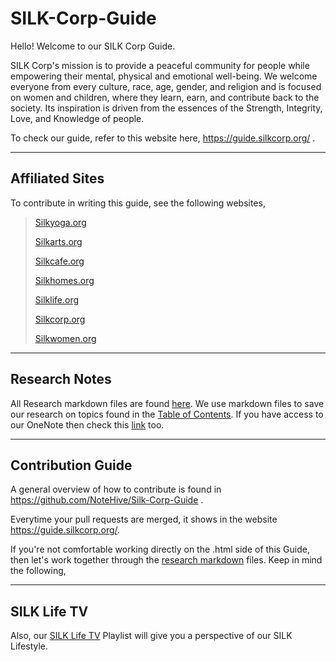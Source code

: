 # SILK-Corp-Guide

Hello! Welcome to our SILK Corp Guide.

SILK Corp's mission is to provide a peaceful community for people while empowering their mental, physical and emotional well-being. We welcome everyone from every culture, race, age, gender, and religion and is focused on women and children, where they learn, earn, and contribute back to the society. Its inspiration is driven from the essences of the Strength, Integrity, Love, and Knowledge of people.

To check our guide, refer to this website here, https://guide.silkcorp.org/ .

<hr>

## **Affiliated Sites**

To contribute in writing this guide, see the following websites,

> [Silkyoga.org](https://silkyoga.org/)
> 
> [Silkarts.org](https://silkarts.org/)
> 
> [Silkcafe.org](https://silkcafe.org/)
> 
> [Silkhomes.org](https://silkhomes.org/)
> 
> [Silklife.org](http://silklife.org/)
> 
> [Silkcorp.org](https://silkcorp.org/)
> 
> [Silkwomen.org](https://silkwomen.org/)

<hr>

## **Research Notes**

All Research markdown files are found [here](https://github.com/NoteHive/Silk-Corp-Guide/tree/gh-pages/research). We use markdown files to save our research on topics found in the [Table of Contents](https://github.com/NoteHive/Silk-Corp-Guide/blob/gh-pages/research/TableOfContents.md). If you have access to our OneNote then check this [link](https://focushive.sharepoint.com/:o:/r/sites/DreamHive/msnfp_deliveryframework/SILK%20Corp_E5D4921FED4C4052AE6197B5694CCCCF/SILK%20Corp?d=w72eb6336a5854ef0ac4208cc1996fe20&csf=1&web=1&e=NZTG0L) too.

<hr>

## **Contribution Guide**
A general overview of how to contribute is found in https://github.com/NoteHive/Silk-Corp-Guide .

Everytime your pull requests are merged, it shows in the website https://guide.silkcorp.org/.

If you're not comfortable working directly on the .html side of this Guide, then let's work together through the [research markdown](https://github.com/NoteHive/Silk-Corp-Guide/tree/gh-pages/research) files. Keep in mind the following,


<hr>

## **SILK Life TV**
Also, our [SILK Life TV](https://www.youtube.com/@silklifetv/playlists) Playlist will give you a perspective of our SILK Lifestyle.


